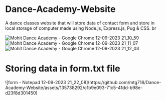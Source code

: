 # Dance-Academy-Website
A dance classes website that will store data of contact form and store in local storage of computer made using Node.js, Express.js, Pug &amp; CSS.
br

![Mohit Dance Academy - Google Chrome 12-09-2023 21_10_59](https://github.com/mtg718/Dance-Academy-Website/assets/135738292/f4f589da-6fbc-43e6-8c5b-dfd70427468e)
![Mohit Dance Academy - Google Chrome 12-09-2023 21_11_07](https://github.com/mtg718/Dance-Academy-Website/assets/135738292/d5a117ef-d89d-4cd7-81a1-0c3b57261830)
![Mohit Dance Academy - Google Chrome 12-09-2023 21_12_03](https://github.com/mtg718/Dance-Academy-Website/assets/135738292/6eb1ed39-045b-4614-8c08-6edefff7304b)
<br>

<h1>Storing data in form.txt file</h1>
![form - Notepad 12-09-2023 21_22_08](https://github.com/mtg718/Dance-Academy-Website/assets/135738292/c1b9e093-71c5-41dd-b98e-d23f8d301450)
